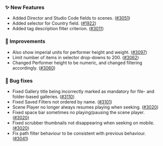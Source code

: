 ### ✨ New Features
* Added Director and Studio Code fields to scenes. ([#3051](https://github.com/stashapp/stash/pull/3051))
* Added selector for Country field. ([#1922](https://github.com/stashapp/stash/pull/1922))
* Added tag description filter criterion. ([#3011](https://github.com/stashapp/stash/pull/3011))

### 🎨 Improvements
* Also show imperial units for performer height and weight. ([#3097](https://github.com/stashapp/stash/pull/3097))
* Limit number of items in selector drop-downs to 200. ([#3062](https://github.com/stashapp/stash/pull/3062))
* Changed Performer height to be numeric, and changed filtering accordingly. ([#3060](https://github.com/stashapp/stash/pull/3060))

### 🐛 Bug fixes
* Fixed Gallery title being incorrectly marked as mandatory for file- and folder-based galleries. ([#3110](https://github.com/stashapp/stash/pull/3110))
* Fixed Saved Filters not ordered by name. ([#3101](https://github.com/stashapp/stash/pull/3101))
* Scene Player no longer always resumes playing when seeking. ([#3020](https://github.com/stashapp/stash/pull/3020))
* Fixed space bar sometimes no playing/pausing the scene player. ([#3020](https://github.com/stashapp/stash/pull/3020))
* Fixed scrubber thumbnails not disappearing when seeking on mobile. ([#3020](https://github.com/stashapp/stash/pull/3020))
* Fix path filter behaviour to be consistent with previous behaviour. ([#3041](https://github.com/stashapp/stash/pull/3041))
